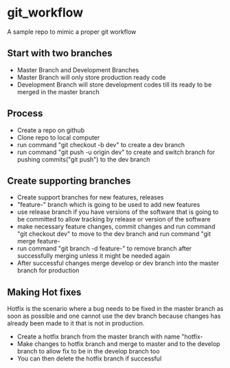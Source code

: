 # git_workflow
A sample repo to mimic a proper git workflow

## Start with two branches
- Master Branch and Development Branches
- Master Branch will only store production ready code
- Development Branch will store development codes till its ready to be merged in the master branch

## Process
- Create a repo on github
- Clone repo to local computer
- run command "git checkout -b dev" to create a dev branch
- run command "git push -u origin dev" to create and switch branch for pushing commits("git push") to the dev branch

## Create supporting branches
- Create support branches for new features, releases
- "feature-<id or description>" branch which is going to be used to add new features
- use release branch if you have versions of the software that is going to be committed to allow tracking by release or version of the software
- make necessary feature changes, commit changes and run command "git checkout dev" to move to the dev branch and run command "git merge feature-<id or description>
- run command "git branch -d feature-<id or description>" to remove branch after successfully merging unless it might be needed again
- After successful changes merge develop or dev branch into the master branch for production

## Making Hot fixes
Hotfix is the scenario where a bug needs to be fixed in the master branch as soon as possible and one cannot use the dev branch because changes has already been made to it that is not in production.

- Create a hotfix branch from the master branch with name "hotfix-<id or description>
- Make changes to hotfix branch and merge to master and to the develop branch to allow fix to be in the develop branch too
- You can then delete the hotfix branch if successful
